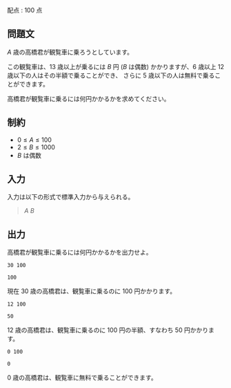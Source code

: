 配点 : $100$ 点

## 問題文

$A$ 歳の高橋君が観覧車に乗ろうとしています。

この観覧車は、$13$ 歳以上が乗るには $B$ 円 ($B$ は偶数) かかりますが、$6$ 歳以上 $12$ 歳以下の人はその半額で乗ることができ、
さらに $5$ 歳以下の人は無料で乗ることができます。

高橋君が観覧車に乗るには何円かかるかを求めてください。

## 制約

- $0 \leq A \leq 100$
- $2 \leq B \leq 1000$
- $B$ は偶数

## 入力

入力は以下の形式で標準入力から与えられる。

> $A$ $B$

## 出力

高橋君が観覧車に乗るには何円かかるかを出力せよ。

```input1
30 100
```

```output1
100
```

現在 $30$ 歳の高橋君は、観覧車に乗るのに $100$ 円かかります。

```input2
12 100
```

```output2
50
```

$12$ 歳の高橋君は、観覧車に乗るのに $100$ 円の半額、すなわち $50$ 円かかります。

```input3
0 100
```

```output3
0
```

$0$ 歳の高橋君は、観覧車に無料で乗ることができます。